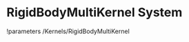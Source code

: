 <!-- MOOSE Documentation Stub: Remove this when content is added. -->

# RigidBodyMultiKernel System
!parameters /Kernels/RigidBodyMultiKernel

